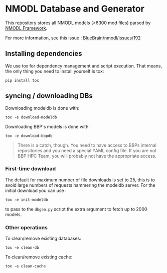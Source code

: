 # NMODL Database and Generator

This repository stores all NMODL models (>6300 mod files) parsed by [NMODL Framework](https://github.com/BlueBrain/nmodl).

For more information, see this issue : [BlueBrain/nmodl/issues/192](https://github.com/BlueBrain/nmodl/issues/192)

## Installing dependencies

We use tox for dependency management and script execution. That means, the only thing you need to
install yourself is tox:

```
pip install tox
```

## syncing / downloading DBs


Downloading modeldb is done with:

```
tox -e download-modeldb
```

Downloading BBP's models is done with:

```
tox -e download-bbpdb
```

> There is a catch, though. You need to have access to BBPs internal repositories and you need a
> special YAML config file. If you are not BBP HPC Team, you will probably not have the appropriate
> access.


### First-time download

The default for maximum number of file downloads is set to 25, this is to avoid large numbers of
requests hammering the modeldb server. For the initial download you can use :

```
tox -e init-modeldb
```

to pass to the `dbgen.py` script the extra argument to fetch up to 2000 models.

### Other operations

To clean/remove existing databases:
```
tox -e clean-db
```

To clean/remove existing cache:
```
tox -e clean-cache
```

